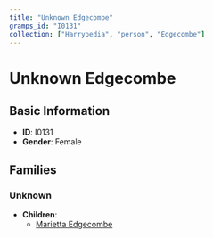 ```yaml
---
title: "Unknown Edgecombe"
gramps_id: "I0131"
collection: ["Harrypedia", "person", "Edgecombe"]
---
```


# Unknown Edgecombe

## Basic Information

- **ID**: I0131
- **Gender**: Female

## Families

### Unknown

- **Children**:
  - [Marietta Edgecombe](//Edgecombe/Marietta/)

